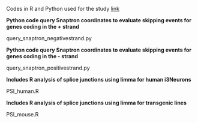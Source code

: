 Codes in R and Python used for the study [link](https://www.ncbi.nlm.nih.gov/pmc/articles/PMC10197708/)

**Python code query Snaptron coordinates to evaluate skipping events for genes coding in the + strand**

query_snaptron_negativestrand.py

**Python code query Snaptron coordinates to evaluate skipping events for genes coding in the - strand**

query_snaptron_positivestrand.py

**Includes R analysis of splice junctions using limma for human i3Neurons**

PSI_human.R

**Includes R analysis of splice junctions using limma for transgenic lines**

PSI_mouse.R

